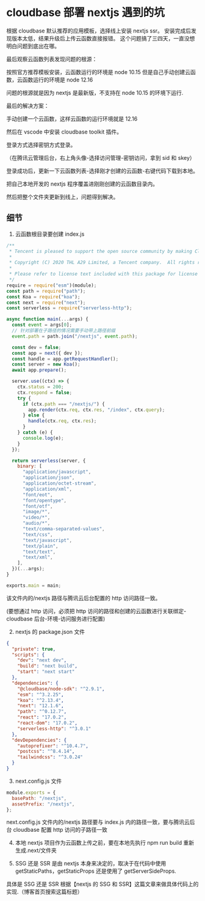 # cloudbase 部署 nextjs 遇到的坑

根据 cloudbase 默认推荐的应用模板，选择线上安装 nextjs ssr。
安装完成后发现版本太低，结果升级后上传云函数直接报错。
这个问题搞了三四天，一直没想明白问题到底出在哪。

最后观察云函数列表发现问题的根源：

按照官方推荐模板安装，云函数运行的环境是 node 10.15
但是自己手动创建云函数，云函数运行的环境是 node 12.16

问题的根源就是因为 nextjs 是最新版，不支持在 node 10.15 的环境下运行.

最后的解决方案：

手动创建一个云函数，这样云函数的运行环境就是 12.16

然后在 vscode 中安装 cloudbase toolkit 插件。

登录方式选择密钥方式登录。

（在腾讯云管理后台，右上角头像-选择访问管理-密钥访问，拿到 sid 和 skey）

登录成功后，更新一下云函数列表-选择刚才创建的云函数-右键代码下载到本地。

把自己本地开发的 nextjs 程序覆盖进刚刚创建的云函数目录内。

然后把整个文件夹更新到线上，问题得到解决。

## 细节

1. 云函数根目录要创建 index.js

```js
/**
 * Tencent is pleased to support the open source community by making CloudBaseFramework - 云原生一体化部署工具 available.
 *
 * Copyright (C) 2020 THL A29 Limited, a Tencent company.  All rights reserved.
 *
 * Please refer to license text included with this package for license details.
 */
require = require("esm")(module);
const path = require("path");
const Koa = require("koa");
const next = require("next");
const serverless = require("serverless-http");

async function main(...args) {
  const event = args[0];
  // 针对部署在子路径的情况需要手动带上路径前缀
  event.path = path.join("/nextjs", event.path);

  const dev = false;
  const app = next({ dev });
  const handle = app.getRequestHandler();
  const server = new Koa();
  await app.prepare();

  server.use((ctx) => {
    ctx.status = 200;
    ctx.respond = false;
    try {
      if (ctx.path === "/nextjs/") {
        app.render(ctx.req, ctx.res, "/index", ctx.query);
      } else {
        handle(ctx.req, ctx.res);
      }
    } catch (e) {
      console.log(e);
    }
  });

  return serverless(server, {
    binary: [
      "application/javascript",
      "application/json",
      "application/octet-stream",
      "application/xml",
      "font/eot",
      "font/opentype",
      "font/otf",
      "image/*",
      "video/*",
      "audio/*",
      "text/comma-separated-values",
      "text/css",
      "text/javascript",
      "text/plain",
      "text/text",
      "text/xml",
    ],
  })(...args);
}

exports.main = main;
```

该文件内的/nextjs 路径与腾讯云后台配置的 http 访问路径一致。

(要想通过 http 访问，必须把 http 访问的路径和创建的云函数进行关联绑定-cloudbase 后台-环境-访问服务进行配置)

2. nextjs 的 package.json 文件

```json
{
  "private": true,
  "scripts": {
    "dev": "next dev",
    "build": "next build",
    "start": "next start"
  },
  "dependencies": {
    "@cloudbase/node-sdk": "^2.9.1",
    "esm": "^3.2.25",
    "koa": "^2.13.4",
    "next": "12.1.6",
    "path": "^0.12.7",
    "react": "17.0.2",
    "react-dom": "17.0.2",
    "serverless-http": "^3.0.1"
  },
  "devDependencies": {
    "autoprefixer": "^10.4.7",
    "postcss": "^8.4.14",
    "tailwindcss": "^3.0.24"
  }
}
```

3. next.config.js 文件

```js
module.exports = {
  basePath: "/nextjs",
  assetPrefix: "/nextjs",
};
```

next.config.js 文件内的/nextjs 路径要与 index.js 内的路径一致，要与腾讯云后台 cloudbase 配置 http 访问的子路径一致

4. 本地 nextjs 项目作为云函数上传之前，要在本地先执行 npm run build 重新生成.next/文件夹

5. SSG 还是 SSR 是由 nextjs 本身来决定的，取决于在代码中使用 getStaticPaths，getStaticProps 还是使用了 getServerSideProps.

具体是 SSG 还是 SSR 根据【nextjs 的 SSG 和 SSR】这篇文章来做具体代码上的实现.（博客首页搜索这篇标题）
